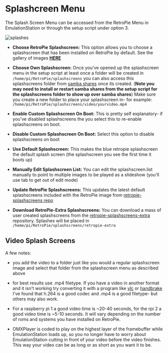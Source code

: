 # Splashcreen Menu

The Splash Screen Menu can be accessed from the RetroPie Menu in EmulationStation or through the setup script under option 3. 

![splashes](https://cloud.githubusercontent.com/assets/10035308/16179686/82420dcc-362a-11e6-963d-13d4471f813e.png)

- **Choose RetroPie Splashscreen:** This option allows you to choose a splashscreen that has been installed on RetroPie by default. See the gallery of images [**HERE**](https://github.com/RetroPie/retropie-splashscreens/wiki)

- **Choose Own Splashscreen:** Once you've opened up the splashscreen menu in the setup script at least once a folder will be created in `/home/pi/RetroPie/splashscreens` you can also access this splashscreens folder from [samba shares](https://github.com/RetroPie/RetroPie-Setup/wiki/First-Installation#samba-shares-needs-an-active-internet-connection) once its created. (**Note you may need to install or restart samba shares from the setup script for the splashscreens folder to show up over samba shares**) Make sure you create a new folder to place your splashscreen in- for example:  `/home/pi/RetroPie/splashscreens/video/yourvideo.mp4`

- **Enable Custom Splashscreen On Boot:** This is pretty self explanatory- if you've disabled splashscreens the you select this to re-enable splashscreens on boot.

- **Disable Custom Splashscreen On Boot:** Select this option to disable splashscreens on boot

- **Use Default Splashscreen:** This makes the blue retropie splashscreen the default splash screen (the splashscreen you see the first time it boots up)

- **Manually Edit Splashscreen List:** You can edit the splashscreen.list manually to point to multiple images to be played as a slideshow (you'll use tab to get out of edit mode)

- **Update RetroPie Splashscreens:** This updates the latest default splashscreens included with the RetroPie image from [retropie-splashscreens repo](https://github.com/RetroPie/retropie-splashscreens)

- **Download RetroPie-Extra Splashscreens:** You can download a mass of user created splashscreens from the [retropie-splashscreens-extra](https://github.com/HerbFargus/retropie-splashscreens-extra) repository. Splashes will be placed in `/home/pi/RetroPie/splashscreens/retropie-extra`

## Video Splash Screens

A few notes:

- you add the video to a folder just like you would a regular splashscreen image and select that folder from the splashscreen menu as described above

- for best results use .mp4 filetype. If you have a video in another format and it isn't working try converting it with a program like [vlc](http://www.videolan.org/vlc/index.html) or [handbrake](https://handbrake.fr/) I've found that h.264 is a good codec and .mp4 is a good filetype- but others may also work.
 
- For a raspberry pi 1 a good video time is ~20-40 seconds, for the rpi 2 a good video time is ~5-10 seconds. It will vary depending on the number of roms and systems you have installed on RetroPie. 

- OMXPlayer is coded to play on the highest layer of the framebuffer while EmulationStation loads up, so you no longer have to worry about EmulationStation cutting in front of your video before the video finishes. This way your video can be as long or as short as you want it to be.
